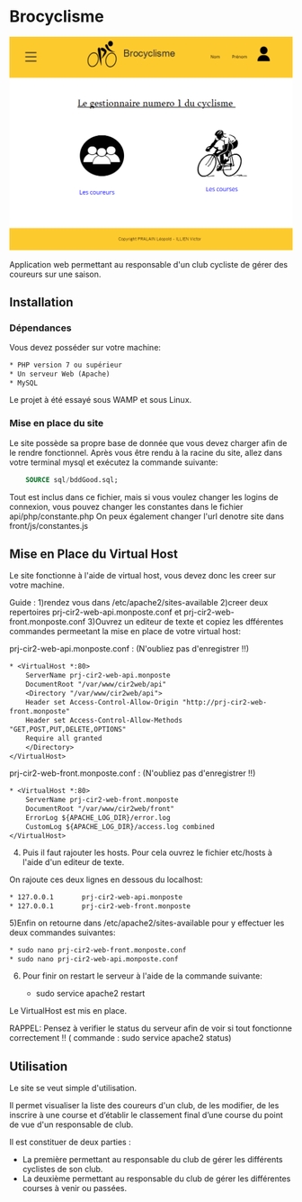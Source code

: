 # Brocyclisme

![index](https://github.com/Gouderg/Brocyclisme/blob/master/front/img/indexSites.png)

Application web permettant au responsable d'un club cycliste de gérer des coureurs sur une saison. 


## Installation

### Dépendances

Vous devez posséder sur votre machine:
	
	* PHP version 7 ou supérieur
	* Un serveur Web (Apache)
	* MySQL

Le projet à été essayé sous WAMP et sous Linux.

### Mise en place du site

Le site possède sa propre base de donnée que vous devez charger afin de le rendre fonctionnel.
Après vous être rendu à la racine du site, allez dans votre terminal mysql et exécutez la commande suivante:
```sql
	SOURCE sql/bddGood.sql;
```
Tout est inclus dans ce fichier, mais si vous voulez changer les logins de connexion, vous pouvez changer les constantes dans le fichier api/php/constante.php
On peux également changer l'url denotre site dans front/js/constantes.js

## Mise en Place du Virtual Host

Le site fonctionne à l'aide de virtual host, vous devez donc les creer sur votre machine.

Guide :
1)rendez vous dans /etc/apache2/sites-available
2)creer deux repertoires prj-cir2-web-api.monposte.conf et prj-cir2-web-front.monposte.conf
3)Ouvrez un editeur de texte et copiez les dfférentes commandes permeetant la mise en place de votre virtual host:

prj-cir2-web-api.monposte.conf : (N'oubliez pas d'enregistrer !!)
	
	* <VirtualHost *:80>
        ServerName prj-cir2-web-api.monposte
		DocumentRoot "/var/www/cir2web/api"
       	<Directory "/var/www/cir2web/api">
		Header set Access-Control-Allow-Origin "http://prj-cir2-web-front.monposte"
		Header set Access-Control-Allow-Methods "GET,POST,PUT,DELETE,OPTIONS"
		Require all granted
		</Directory>
	</VirtualHost>

prj-cir2-web-front.monposte.conf : (N'oubliez pas d'enregistrer !!)
	
	* <VirtualHost *:80>
       	ServerName prj-cir2-web-front.monposte       
		DocumentRoot "/var/www/cir2web/front"       
        ErrorLog ${APACHE_LOG_DIR}/error.log
        CustomLog ${APACHE_LOG_DIR}/access.log combined
	</VirtualHost>

4) Puis il faut rajouter les hosts. Pour cela ouvrez  le fichier etc/hosts à l'aide d'un editeur de texte.

On rajoute ces deux lignes en dessous du localhost:	

	* 127.0.0.1       prj-cir2-web-api.monposte
	* 127.0.0.1		  prj-cir2-web-front.monposte

5)Enfin on retourne dans /etc/apache2/sites-available pour y effectuer les deux commandes suivantes:
 

	* sudo nano prj-cir2-web-front.monposte.conf
	* sudo nano prj-cir2-web-api.monposte.conf

6) Pour finir on restart le serveur à l'aide de la commande suivante:

	* sudo service apache2 restart

Le VirtualHost est mis en place.

RAPPEL: Pensez à verifier le status du serveur afin de voir si tout fonctionne correctement !! ( commande : sudo service apache2 status)


## Utilisation

Le site se veut simple d'utilisation.

Il permet visualiser la liste des coureurs d'un club, de les modifier, de les inscrire à une course et d’établir le classement
final d’une course du point de vue d'un responsable de club.

Il est constituer de deux parties : 

 * La première permettant au responsable du club de gérer les différents cyclistes de son club.
 * La deuxième permettant au responsable du club de gérer les différentes courses à venir ou passées.
